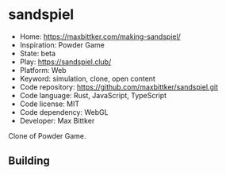# sandspiel

- Home: https://maxbittker.com/making-sandspiel/
- Inspiration: Powder Game
- State: beta
- Play: https://sandspiel.club/
- Platform: Web
- Keyword: simulation, clone, open content
- Code repository: https://github.com/maxbittker/sandspiel.git
- Code language: Rust, JavaScript, TypeScript
- Code license: MIT
- Code dependency: WebGL
- Developer: Max Bittker

Clone of Powder Game.

## Building
